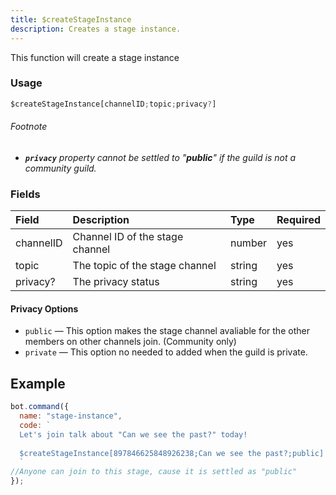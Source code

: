 ```yaml
---
title: $createStageInstance
description: Creates a stage instance.
---
```


This function will create a stage instance

### Usage 
```js
$createStageInstance[channelID;topic;privacy?]
```

###### Footnote
* ***`privacy`** property cannot be settled to "**public**" if the guild is not a community guild.*

### Fields
| Field | Description | Type | Required |
| :--- | :--- | :--- | :--- |
| channelID | Channel ID of the stage channel | number | yes |
| topic | The topic of the stage channel | string | yes |
| privacy? | The privacy status | string | yes |

#### Privacy Options
* `public` — This option makes the stage channel avaliable for the other members on other channels join. (Community only)
* `private` — This option no needed to added when the guild is private.

## Example
```js
bot.command({
  name: "stage-instance",
  code: `
  Let's join talk about "Can we see the past?" today!
  
  $createStageInstance[897846625848926238;Can we see the past?;public]
  `
//Anyone can join to this stage, cause it is settled as "public"
});
```
